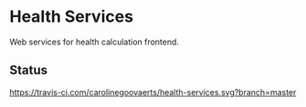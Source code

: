 Health Services
===============
Web services for health calculation frontend.


Status
------
https://travis-ci.com/carolinegoovaerts/health-services.svg?branch=master
